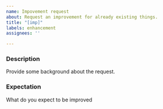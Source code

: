 ```yaml
---
name: Impovement request
about: Request an improvement for already existing things.
title: "[imp]"
labels: enhancement
assignees: ''

---
```


### Description
Provide some background about the request.

### Expectation
What do you expect to be improved
